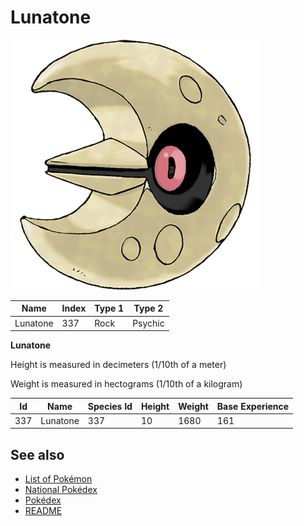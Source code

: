 # Lunatone


![Lunatone](images/337.png)

| **Name** | **Index** | **Type 1** | **Type 2** |
|----|----|----|----|
| Lunatone | 337 | Rock | Psychic  |

**Lunatone** 


Height is measured in decimeters (1/10th of a meter)

Weight is measured in hectograms (1/10th of a kilogram)

| **Id** | **Name** | **Species Id** | **Height** | **Weight** | **Base Experience** |
|--------|----------|----------------|------------|------------|---------------------|
| 337 | Lunatone | 337 | 10 | 1680 | 161 |


## See also

- [List of Pokémon](../pokemon.md)
- [National Pokédex](../national_pokedex.md)
- [Pokédex](../pokedex.md)
- [README](../README.md)
